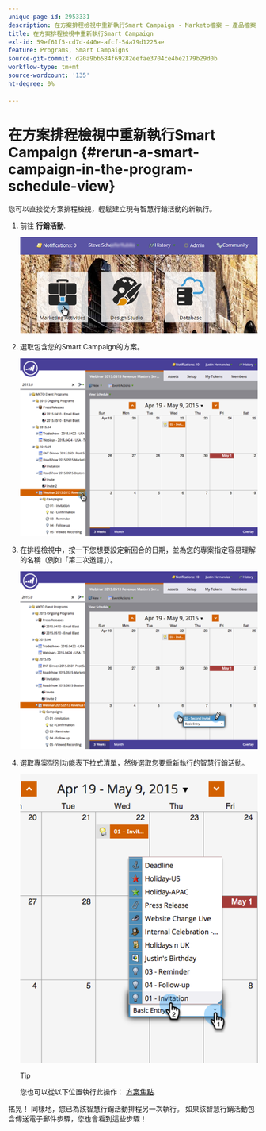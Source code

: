 ```yaml
---
unique-page-id: 2953331
description: 在方案排程檢視中重新執行Smart Campaign - Marketo檔案 — 產品檔案
title: 在方案排程檢視中重新執行Smart Campaign
exl-id: 59ef61f5-cd7d-440e-afcf-54a79d1225ae
feature: Programs, Smart Campaigns
source-git-commit: d20a9bb584f69282eefae3704ce4be2179b29d0b
workflow-type: tm+mt
source-wordcount: '135'
ht-degree: 0%

---
```


# 在方案排程檢視中重新執行Smart Campaign {#rerun-a-smart-campaign-in-the-program-schedule-view}

您可以直接從方案排程檢視，輕鬆建立現有智慧行銷活動的新執行。

1. 前往 **行銷活動**.

   ![](assets/login-marketing-activities-3.png)

1. 選取包含您的Smart Campaign的方案。

   ![](assets/image2015-4-16-14-3a40-3a11.png)

1. 在排程檢視中，按一下您想要設定新回合的日期，並為您的專案指定容易理解的名稱（例如「第二次邀請」）。

   ![](assets/image2015-4-16-14-3a42-3a0.png)

1. 選取專案型別功能表下拉式清單，然後選取您要重新執行的智慧行銷活動。

   ![](assets/image2015-4-16-15-3a26-3a33.png)

   >[!TIP]
   >
   >您也可以從以下位置執行此操作： [方案焦點](/help/marketo/product-docs/core-marketo-concepts/marketing-calendar/understanding-the-calendar/understand-enable-program-focus.md).

搖晃！ 同樣地，您已為該智慧行銷活動排程另一次執行。 如果該智慧行銷活動包含傳送電子郵件步驟，您也會看到這些步驟！
